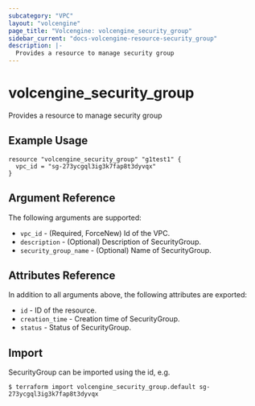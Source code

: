 ```yaml
---
subcategory: "VPC"
layout: "volcengine"
page_title: "Volcengine: volcengine_security_group"
sidebar_current: "docs-volcengine-resource-security_group"
description: |-
  Provides a resource to manage security group
---
```

# volcengine_security_group
Provides a resource to manage security group
## Example Usage
```hcl
resource "volcengine_security_group" "g1test1" {
  vpc_id = "sg-273ycgql3ig3k7fap8t3dyvqx"
}
```
## Argument Reference
The following arguments are supported:
* `vpc_id` - (Required, ForceNew) Id of the VPC.
* `description` - (Optional) Description of SecurityGroup.
* `security_group_name` - (Optional) Name of SecurityGroup.

## Attributes Reference
In addition to all arguments above, the following attributes are exported:
* `id` - ID of the resource.
* `creation_time` - Creation time of SecurityGroup.
* `status` - Status of SecurityGroup.


## Import
SecurityGroup can be imported using the id, e.g.
```
$ terraform import volcengine_security_group.default sg-273ycgql3ig3k7fap8t3dyvqx
```

